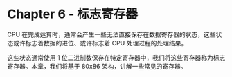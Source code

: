 # Chapter 6 - 标志寄存器

CPU 在完成运算时，通常会产生一些无法直接保存在数据寄存器的状态，这些状态或许标志着数据的进位、或许标志着 CPU 处理过程的处理结果。

这些状态通常使用 1 位二进制数保存在特定寄存器中，我们将这些寄存器称为标志寄存器。本章，我们将基于 80x86 架构，讲解一些常见的寄存器。
